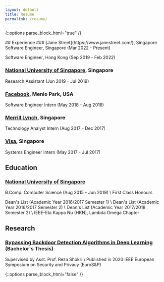 ```yaml
---
layout: default
title: Resume
permalink: /resume/
---
```

{::options parse_block_html="true" /}
<div class="resume-page">
## Experience
### [Jane Street](https://www.janestreet.com/), Singapore
Software Engineer, Singapore (Mar 2022 - Present)

Software Engineer, Hong Kong (Sep 2019 - Feb 2022)

### [National University of Singapore](https://www.nus.edu.sg/), Singapore
Research Assistant (Jun 2019 - Jul 2019)

### [Facebook](https://www.facebook.com/), Menlo Park, USA
Software Engineer Intern (May 2018 - Aug 2018)

### [Merrill Lynch](https://www.bofaml.com/), Singapore
Technology Analyst Intern (Aug 2017 - Dec 2017)

### [Visa](https://www.visa.com.sg/), Singapore
Systems Engineer Intern (May 2017 - Jul 2017)

## Education
### [National University of Singapore](https://www.nus.edu.sg/)
B.Comp. Computer Science (Aug 2015 - Jun 2019) \\
First Class Honours

Dean's List (Academic Year 2016/2017 Semester 1) \\
Dean's List (Academic Year 2016/2017 Semester 2) \\
Dean's List (Academic Year 2017/2018 Semester 2) \\
IEEE-Eta Kappa Nu (HKN), Lambda Omega Chapter

## Research
### [Bypassing Backdoor Detection Algorithms in Deep Learning](https://arxiv.org/abs/1905.13409) (Bachelor's Thesis)
Supervised by Asst. Prof. Reza Shokri \\
Published in 2020 IEEE European Symposium on Security and Privacy (EuroS&P)
</div>
{::options parse_block_html="false" /}
